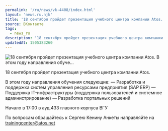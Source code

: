 ```yaml
---
permalink: '/ru/news/vk-4408/index.html'
layout: 'news.ru.njk'
title: '18 сентября пройдет презентация учебного центра компании Atos.    В этом году направления обуче…'
source: ВКонтакте
tags:
  - news_ru
description: '18 сентября пройдет презентация учебного центра компании Atos.    В этом году направления обуче…'
updatedAt: 1505383260
---
```

![18 сентября пройдет презентация учебного центра компании Atos.    В этом году направления обуче…](https://sun9-5.userapi.com/impf/c841237/v841237129/1ae75/SQAIYGJ8iRE.jpg?size=1200x675&quality=96&proxy=1&sign=0a2b276dea267dcbb630879a0665aadd&c_uniq_tag=t4OH3EAz2BkeUM2Fsa_vjBBEAFYqTeU1pmlrt5EoL_k&type=album)

18 сентября пройдет презентация учебного центра компании Atos.

В этом году направления обучения следующие:
— Разработка и поддержка систем управления ресурсами предприятия (SAP ERP)
— Поддержка IT-инфраструктуры (поддержка пользователей и системное администрирование)
— Разработка портальных решений

Начало в 17:00 в ауд.433 главного корпуса ВГУ

По вопросам обращайтесь к Сергею Кенину
Анкеты направляйте на trainingcenter@atos.net
